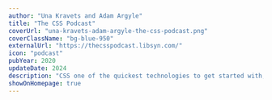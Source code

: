 ```yaml
---
author: "Una Kravets and Adam Argyle"
title: "The CSS Podcast"
coverUrl: "una-kravets-adam-argyle-the-css-podcast.png"
coverClassName: "bg-blue-950"
externalUrl: "https://thecsspodcast.libsyn.com/"
icon: "podcast"
pubYear: 2020
updateDate: 2024
description: "CSS one of the quickest technologies to get started with, but one of the hardest to master. Follow Una Kravets and Adam Argyle, Developer Advocates from Google, who gleefully breakdown complex aspects of CSS into digestible episodes covering everything from accessibility to z-index."
showOnHomepage: true
---
```

